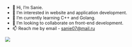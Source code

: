 - 👋 Hi, I’m Sanie.
- 👀 I’m interested in website and application development.
- 🌱 I’m currently learning C++ and Golang.
- 💞️ I’m looking to collaborate on front-end development.
- 📫 Reach me by email - sanie07@mail.ru

![](http://github-profile-summary-cards.vercel.app/api/cards/profile-details?username=yakubova6&theme=omni)
